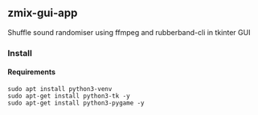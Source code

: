 ## zmix-gui-app
Shuffle sound randomiser using ffmpeg and rubberband-cli in tkinter GUI  


### Install

#### Requirements

~~~
sudo apt install python3-venv
sudo apt-get install python3-tk -y
sudo apt-get install python3-pygame -y
~~~

